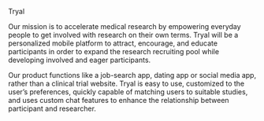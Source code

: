 Tryal 

Our mission is to accelerate medical research by empowering everyday people to get involved with research on their own terms. Tryal will be a personalized mobile platform to attract, encourage, and educate participants in order to expand the research recruiting pool while developing involved and eager participants. 

Our product functions like a job-search app, dating app or social media app, rather than a clinical trial website. Tryal is easy to use, customized to the user’s preferences, quickly capable of matching users to suitable studies, and uses custom chat features to enhance the relationship between participant and researcher.
